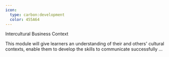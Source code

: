 ```yaml
---
icon:
  type: carbon:development
  color: 455A64
---
```

Intercultural Business Context

This module will give learners an understanding of their and others' cultural contexts, enable them to develop the skills to communicate successfully  ... 
